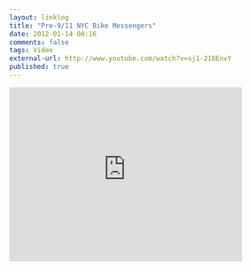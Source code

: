 ```yaml
---
layout: linklog
title: "Pre-9/11 NYC Bike Messengers"
date: 2012-01-14 00:16
comments: false
tags: Video
external-url: http://www.youtube.com/watch?v=sj1-218EnvY
published: true
---
```



<div class="flex-video"><iframe width="420" height="315" src="http://www.youtube.com/embed/sj1-218EnvY" frameborder="0" allowfullscreen></iframe></div>

